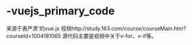 # -vuejs_primary_code
来源于表严肃'的vue.js 视频http://study.163.com/course/courseMain.htm?courseId=1004181065 
源代码主要是视频中关于v-for、v-if等。
